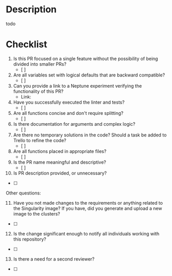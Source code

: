 # Description
todo

# Checklist

1. Is this PR focused on a single feature without the possibility of being divided into smaller PRs?
   - [ ]
2. Are all variables set with logical defaults that are backward compatible?
   - [ ]
3. Can you provide a link to a Neptune experiment verifying the functionality of this PR?
   - Link: 
4. Have you successfully executed the linter and tests?
   - [ ]
5. Are all functions concise and don't require splitting?
   - [ ]
6. Is there documentation for arguments and complex logic?
   - [ ]
7. Are there no temporary solutions in the code? Should a task be added to Trello to refine the code?
   - [ ]
8. Are all functions placed in appropriate files?
   - [ ]
9. Is the PR name meaningful and descriptive?
   - [ ]
10. Is PR description provided, or unnecessary?
   - [ ]
  
Other questions:

11. Have you not made changes to the requirements or anything related to the Singularity image? If you have, did you generate and upload a new image to the clusters?
   - [ ]
12. Is the change significant enough to notify all individuals working with this repository?
   - [ ]
13. Is there a need for a second reviewer?
   - [ ]
